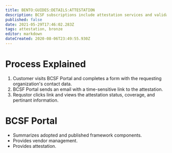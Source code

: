 ```yaml
---
title: BENTO:GUIDES:DETAILS:ATTESTATION
description: BCSF subscriptions include attestation services and validation.  
published: false
date: 2021-05-29T17:46:02.283Z
tags: attestation, bronze
editor: markdown
dateCreated: 2020-08-06T23:49:55.930Z
---
```


# Process Explained

1. Customer visits BCSF Portal and completes a form with the requesting organization's contact data.
1. BCSF Portal sends an email with a time-sensitive link to the attestation.
1. Requstor clicks link and views the attestation status, coverage, and pertinant information.



# BCSF Portal
- Summarizes adopted and published framework components.
- Provides vendor management.
- Provides attestation. 